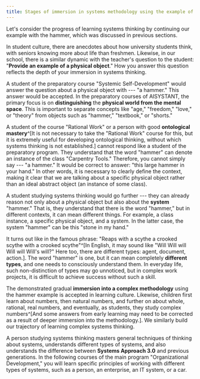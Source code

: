 ```yaml
---
title: Stages of immersion in systems methodology using the example of a "hammer"
---
```


Let's consider the progress of learning systems thinking by continuing our example with the hammer, which was discussed in previous sections.

In student culture, there are anecdotes about how university students think, with seniors knowing more about life than freshmen. Likewise, in our school, there is a similar dynamic with the teacher's question to the student: "**Provide an example of a physical object**." How you answer this question reflects the depth of your immersion in systems thinking.

A student of the preparatory course "Systemic Self-Development" would answer the question about a physical object with --- "a hammer." This answer would be accepted. In the preparatory courses of AISYSTANT, the primary focus is on **distinguishing** the **physical world from the mental space**. This is important to separate concepts like "age," "freedom," "love," or "theory" from objects such as "hammer," "textbook," or "shorts."

A student of the course "Rational Work" or a person with good **ontological mastery**^[It is not necessary to take the "Rational Work" course for this, but it is extremely useful for developing ontological thinking, without which systems thinking is not established.] cannot respond like a student of the preparatory program. They understand that the word "hammer" can denote an instance of the class "Carpentry Tools." Therefore, you cannot simply say --- "a hammer." It would be correct to answer: "this large hammer in your hand." In other words, it is necessary to clearly define the context, making it clear that we are talking about a specific physical object rather than an ideal abstract object (an instance of some class).

A student studying systems thinking would go further --- they can already reason not only about a physical object but also about the **system** "hammer." That is, they understand that there is the word "hammer," but in different contexts, it can mean different things. For example, a class instance, a specific physical object, and a system. In the latter case, the system "hammer" can be this "stone in my hand."

It turns out like in the famous phrase: "Reaps with a scythe a crooked scythe with a crooked scythe"^[In English, it may sound like "Will Will will Will will Will's will?" Here too, there are different types: agent, document, action.]. The word "hammer" is one, but it can mean completely **different types**, and one needs to consciously understand them. In everyday life, such non-distinction of types may go unnoticed, but in complex work projects, it is difficult to achieve success without such a skill.

The demonstrated gradual **immersion into a complex methodology** using the hammer example is accepted in learning culture. Likewise, children first learn about numbers, then natural numbers, and further on about whole, rational, real numbers, and eventually, as students, they study complex numbers^[And some answers from early learning may need to be corrected as a result of deeper immersion into the methodology.]. We similarly build our trajectory of learning complex systems thinking.

A person studying systems thinking masters general techniques of thinking about systems, understands different types of systems, and also understands the difference between **Systems Approach 3.0** and previous generations. In the following courses of the main program "Organizational Development," you will learn specific principles of working with different types of systems, such as a person, an enterprise, an IT system, or a car.